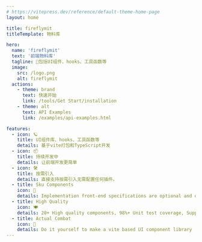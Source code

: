 ```yaml
---
# https://vitepress.dev/reference/default-theme-home-page
layout: home

title: fireflymit
titleTemplate: 物料库

hero:
  name: 'fireflymit'
  text: '前端物料库'
  tagline: 🎉包括UI组件、hooks、工具函数等
  image:
    src: /logo.png
    alt: fireflymit
  actions:
    - theme: brand
      text: 快速开始
      link: /tools/Get Start/installation
    - theme: alt
      text: API Examples
      link: /examples/api-examples.html

features:
  - icon: 🪐
    title: UI组件库、hooks、工具函数等
    details: 基于vite打包和TypeScript开发
  - icon: 📦
    title: 持续开发中
    details: 让前端开发更简单
  - icon: 🛠️
    title: 按需引入
    details: 直接支持按需引入无需配置任何插件。
  - title: Sku Components
    icon: 🍧
    details: Implementation front-end specifications are optional and disabled
  - title: High Quality
    icon: 🍽️
    details: 20+ High quality components, 98%+ Unit test coverage, Support Tree Shaking
  - title: Actual Combat
    icon: 🍔
    details: Do it yourself to make a vite based UI component library
---
```

